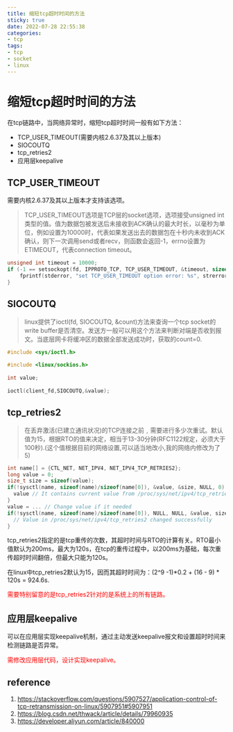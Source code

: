 ```yaml
---
title: 缩短tcp超时时间的方法
sticky: true
date: 2022-07-28 22:55:38
categories:
- tcp
tags:
- tcp
- socket
- linux
---
```


# 缩短tcp超时时间的方法

在tcp链路中，当网络异常时，缩短tcp超时时间一般有如下方法：

- TCP_USER_TIMEOUT(需要内核2.6.37及其以上版本)
- SIOCOUTQ
- tcp_retries2
- 应用层keepalive

## TCP_USER_TIMEOUT

需要内核2.6.37及其以上版本才支持该选项。

>TCP_USER_TIMEOUT选项是TCP层的socket选项，选项接受unsigned int类型的值。值为数据包被发送后未接收到ACK确认的最大时长，以毫秒为单位，例如设置为10000时，代表如果发送出去的数据包在十秒内未收到ACK确认，则下一次调用send或者recv，则函数会返回-1，errno设置为ETIMEOUT，代表connection timeout。

```c
unsigned int timeout = 10000;
if (-1 == setsockopt(fd, IPPROTO_TCP, TCP_USER_TIMEOUT, &timeout, sizeof(timeout))) {
    fprintf(stderror, "set TCP_USER_TIMEOUT option error: %s", strerror(errno));
}
```

## SIOCOUTQ

> linux提供了ioctl(fd, SIOCOUTQ, &count)方法来查询一个tcp socket的write buffer是否清空。发送方一般可以用这个方法来判断对端是否收到报文。当底层网卡将缓冲区的数据全部发送成功时，获取的count=0.

```c
#include <sys/ioctl.h>
 
#include <linux/sockios.h>
 
int value;
 
ioctl(client_fd,SIOCOUTQ,&value);
```

## tcp_retries2

> 在丢弃激活(已建立通讯状况)的TCP连接之前﹐需要进行多少次重试。默认值为15，根据RTO的值来决定，相当于13-30分钟(RFC1122规定，必须大于100秒).(这个值根据目前的网络设置,可以适当地改小,我的网络内修改为了5)

```c
int name[] = {CTL_NET, NET_IPV4, NET_IPV4_TCP_RETRIES2};
long value = 0;
size_t size = sizeof(value);
if(!sysctl(name, sizeof(name)/sizeof(name[0]), &value, &size, NULL, 0) {
  value // It contains current value from /proc/sys/net/ipv4/tcp_retries2
}
value = ... // Change value if it needed
if(!sysctl(name, sizeof(name)/sizeof(name[0]), NULL, NULL, &value, size) {
  // Value in /proc/sys/net/ipv4/tcp_retries2 changed successfully
}
```

tcp_retries2指定的是tcp重传的次数，其超时时间与RTO的计算有关。RTO最小值默认为200ms，最大为120s，在tcp的重传过程中，以200ms为基础，每次重传超时时间翻倍，但最大只能为120s。

在linux中tcp_retries2默认为15，因而其超时时间为：(2^9 -1)*0.2 + (16 - 9) * 120s = 924.6s.

<font color="red">需要特别留意的是tcp_retries2针对的是系统上的所有链路。</font>

## 应用层keepalive

可以在应用层实现keepalive机制，通过主动发送keepalive报文和设置超时时间来检测链路是否异常。

<font color="red">需修改应用层代码，设计实现keepalive。</font>

## reference

1. https://stackoverflow.com/questions/5907527/application-control-of-tcp-retransmission-on-linux/5907951#5907951
2. https://blog.csdn.net/thwack/article/details/79960935
3. https://developer.aliyun.com/article/840000